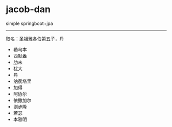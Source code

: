 # jacob-dan

simple springboot+jpa

---
取名：圣祖雅各伯第五子，丹

* 勒乌本
* 西默盎
* 肋未
* 犹大
* 丹
* 纳裴塔里
* 加得
* 阿协尔
* 依撒加尔
* 则步隆
* 若瑟
* 本雅明
